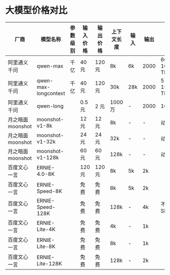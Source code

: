# 大模型价格对比

| 厂商 | 模型名称 | 参数级别 | 输入价格 | 输出价格 | 上下文长度 | 输入 | 输出 | 限流 |
|----|----|----|----|----|----|----|----|----|
| 阿里通义千问 | qwen-max | 千亿 | 40 元 | 120 元 | 8k | 6k | 2000 | 60 QPM / 100,000 TPM |
| 阿里通义千问 | qwen-max-longcontext | 千亿 | 40 元 | 120 元 | 30k | 28k | 2000 |  5 QPM / 1500,000 TPM |
| 阿里通义千问 | qwen-long | | 0.5 元 | 2 元 | 1000 万 | - | 2000 | 100 QPM |
| 月之暗面 moonshot | moonshot-v1-8k | | 12 元 | 12 元 | 8k | - | - | 动态 |
| 月之暗面 moonshot | moonshot-v1-32k | | 24 元 | 24 元 | 32k |  - | - | 动态 |
| 月之暗面 moonshot | moonshot-v1-128k | | 60 元 | 60 元 | 128k | - | - | 动态 |
| 百度文心一言 | ERNIE-4.0-8K | | 120 元 | 120 元 | 8k | 5k | 2k |
| 百度文心一言 | ERNIE-Speed-8K | | 免费 | 免费 | 8k | 5k | 2k |
| 百度文心一言 | ERNIE-Speed-128K | | 免费 | 免费 | 128k | - | 4k | 不保障SLA |
| 百度文心一言 | ERNIE-Lite-4K | | 免费 | 免费 | 4k | - | 1k | |
| 百度文心一言 | ERNIE-Lite-8K | | 免费 | 免费 | 8k | - | 1k | |
| 百度文心一言 | ERNIE-Lite-128K | | 免费 | 免费 | 128k | - | 2k | |
